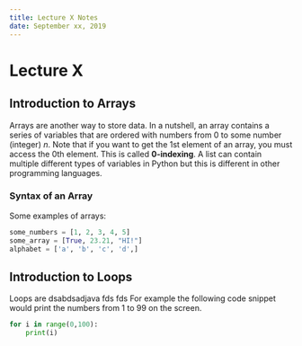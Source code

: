 ```yaml
---
title: Lecture X Notes
date: September xx, 2019
---
```

# Lecture X

## Introduction to Arrays
Arrays are another way to store data. In a nutshell, an array contains a series of 
variables that are ordered with numbers from 0 to some number (integer) $n$. 
Note that if you want to get the 1st element of an array, you must access the 0th element.
This is called **0-indexing**. 
A list can contain multiple different types of variables in Python but this is different
in other programming languages.

### Syntax of an Array
Some examples of arrays:
```python
some_numbers = [1, 2, 3, 4, 5]
some_array = [True, 23.21, "HI!"]
alphabet = ['a', 'b', 'c', 'd',]
```


## Introduction to Loops
Loops are dsabdsadjava fds fds
For example the following code snippet would print the numbers from 1 to 99 
on the screen.

```python
for i in range(0,100):
	print(i)
```
